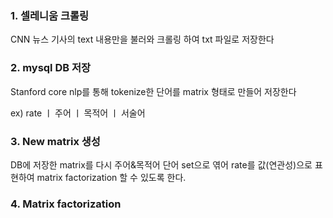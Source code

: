 ### 1. 셀레니움 크롤링
CNN 뉴스 기사의 text 내용만을 불러와 크롤링 하여 txt 파일로 저장한다

### 2. mysql DB 저장
Stanford core nlp를 통해 tokenize한 단어를 matrix 형태로 만들어 저장한다

ex) rate ㅣ 주어 ㅣ 목적어 ㅣ 서술어 

### 3. New matrix 생성
DB에 저장한 matrix를 다시 주어&목적어 단어 set으로 엮어 rate를 값(연관성)으로 표현하여 matrix factorization 할 수 있도록 한다.

### 4. Matrix factorization



